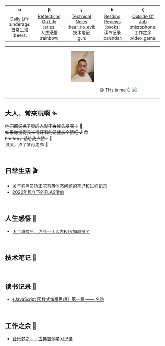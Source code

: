 <!-- 顶部导航 -->
<table align='center'>
  <tr>
    <th>α</th>
    <th>β</th>
    <th>γ</th>
    <th>δ</th>
    <th>ζ</th>
    <!-- <th>η</th>
    <th>θ</th>
    <th>ι</th>
    <th>κ</th>
    <th>λ</th> -->
  </tr>
  <tr align="center">
    <td width="200">
      <a href='#日常生活-clapper'>Daily Life</a><br>
      :underage: <div>日常生活</div> :beers: 
    </td>
    <td width="200">
      <a href='#人生感悟-radio_button'>Reflections On Life</a><br>
      :aries: <div>人生感悟</div> :rainbow: 
    </td>
    <td width="200">
      <a href='#技术笔记-notebook_with_decorative_cover'>Technical Notes</a><br>
      :hear_no_evil: <div>技术笔记</div> :gun:
    </td>
    <td width="200">
      <a href='#读书记录-bookmark'>Reading Reviews</a><br>
      :books: <div>读书记录</div> :calendar:
    </td>
    <td width="200">
      <a href='#工作之余-musical_score'>Outside Of Job</a><br>
      :microphone: <div>工作之余</div> :video_game:
    </td>
  </tr>
</table>


---
<!-- Logo 图片 -->
<div align='center'>
  <img src='./assets/images/avatar.jpg' height='100' />
</div>

&nbsp;&nbsp;&nbsp;&nbsp;&nbsp;&nbsp;&nbsp;&nbsp;&nbsp;&nbsp;&nbsp;&nbsp;&nbsp;&nbsp;&nbsp;&nbsp;&nbsp;&nbsp;&nbsp;&nbsp;&nbsp;&nbsp;&nbsp;&nbsp;&nbsp;&nbsp;&nbsp;&nbsp;&nbsp;&nbsp;&nbsp;&nbsp;&nbsp;&nbsp;&nbsp;&nbsp;&nbsp;&nbsp;&nbsp;&nbsp;&nbsp;&nbsp;&nbsp;&nbsp;&nbsp;&nbsp;&nbsp;&nbsp;&nbsp;&nbsp;&nbsp;&nbsp;&nbsp;&nbsp;&nbsp;&nbsp;&nbsp;&nbsp;&nbsp;&nbsp;&nbsp;&nbsp;&nbsp;&nbsp;&nbsp;&nbsp;&nbsp;&nbsp;&nbsp;&nbsp;&nbsp;&nbsp;&nbsp;&nbsp;&nbsp;&nbsp;&nbsp; :smile: This is me :point_up_2: 
![](https://img.shields.io/badge/Author-TZB-green)

---

## 大人，常来玩啊 :sparkles:
~~他们都说点了赞的人就不会掉头发呢！~~  :speak_no_evil: <br>
~~如果你觉得我长得好看的话就点个赞吧 ♪~~  :sunglasses: <br>
~~I'm top，请给我点赞\~~~  :punch: <br>
讨厌，点了赞再走嘛 :anger:


<br>

<!-- 日常生活 -->
## 日常生活 :clapper:
- [关于程序员矫正驼背等体态问题的笔记和过程记录](./modules/DailyLife/关于矫正驼背等体态问题的笔记和过程记录.md)
- [2020年我立下的FLAG清单](./modules/DailyLife/2020年FLAG清单.md)
<br>

<!-- 人生感悟 -->
## 人生感悟 :radio_button:
- [下了班以后，你会一个人去KTV唱歌吗？](./modules/Reflectionsonlife/下了班以后，你会一个人去KTV唱歌吗？.md)

<br>

<!-- 技术笔记 -->
## 技术笔记 :notebook_with_decorative_cover:


<br>

<!-- 读书记录 -->
## 读书记录 :bookmark:
- [《JavaScript 函数式编程思想》第一章 —— 名称](./modules/ReadingReviews/编程书籍/JavaScript函数式编程思想/01st-名称.md)

<br>

<!-- 工作之余 -->
## 工作之余 :musical_score:
- [音乐梦之——古典吉他学习记录](./modules/OutsideOfJob/音乐梦之——古典吉他学习记录.md)

<br>
